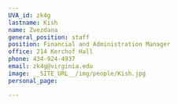 ```yaml
---
UVA_id: zk4g
lastname: Kish
name: Zvezdana
general_position: staff
position: Financial and Administration Manager
office: 214 Kerchof Hall
phone: 434-924-4937
email: zk4g@virginia.edu
image: __SITE_URL__/img/people/Kish.jpg
personal_page:

---
```


